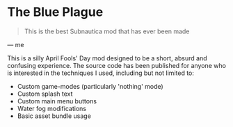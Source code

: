# The Blue Plague
> This is the best Subnautica mod that has ever been made

— me

This is a silly April Fools' Day mod designed to be a short, absurd and confusing experience. The source code has been published for anyone who is interested in the techniques I used, including but not limited to:
- Custom game-modes (particularly 'nothing' mode)
- Custom splash text
- Custom main menu buttons
- Water fog modifications
- Basic asset bundle usage

